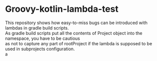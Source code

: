 # Groovy-kotlin-lambda-test

This repository shows how easy-to-miss bugs can be introduced with lambdas in gradle build scripts.</br>
As gradle build scripts put all the contents of Project object into the namespace, you have to be cautious </br>
as not to capture any part of rootProject if the lambda is supposed to be used in subprojects configuration. </br>
a

